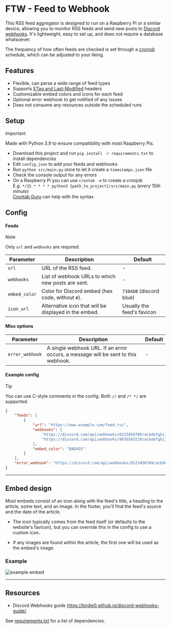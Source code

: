 # FTW - Feed to Webhook

This RSS feed aggregator is designed to run on a Raspberry Pi or a similar device, allowing you to monitor RSS feeds and send new posts to [Discord webhooks](https://support.discord.com/hc/en-us/articles/228383668-Intro-to-Webhooks). It's lightweight, easy to set up, and does not require a database whatsoever.

The frequency of how often feeds are checked is set through a [cronjob](https://en.wikipedia.org/wiki/Cron) schedule, which can be adjusted to your liking.

## Features

- Flexible, can parse a wide range of feed types
- Supports [ETag and Last-Modified](https://feedparser.readthedocs.io/en/latest/http-etag.html) headers
- Customizable embed colors and icons for each feed
- Optional error webhook to get notified of any issues
- Does not consume any resources outside the scheduled runs

## Setup

> [!IMPORTANT]
> Made with Python 3.9 to ensure compatibility with most Raspberry Pis.

- Download this project and run `pip install -r requirements.txt` to install dependencies  
- Edit `config.json` to add your feeds and webhooks
- Run `python src/main.py` once to let it create a `timestamps.json` file
- Check the console output for any errors
- On a Raspberry Pi you can use `crontab -e` to create a cronjob  
  E.g. `*/15 * * * * python3 {path_to_project}/src/main.py` (*every 15th minute*)  
  [Crontab Guru](https://crontab.guru/) can help with the syntax

## Config

#### Feeds

> [!NOTE]  
> Only `url` and `webhooks` are required.

| Parameter     | Description                                           | Default                    |
| ------------- | ----------------------------------------------------- | -------------------------- |
| `url`         | URL of the RSS feed.                                  | -                          |
| `webhooks`    | List of webhook URLs to which new posts are sent.     | -                          |
| `embed_color` | Color for Discord embed (hex code, without `#`).      | `738ADB` (discord blue)    |
| `icon_url`    | Alternative icon that will be displayed in the embed. | Usually the feed's favicon |

#### Misc options

| Parameter       | Description                                                                       | Default |
| --------------- | --------------------------------------------------------------------------------- | ------- |
| `error_webhook` | A single webhook URL. If an error occurs, a message will be sent to this webhook. | -       |

#### Example config

> [!TIP]
> You can use C-style comments in the config. Both `//` and `/* */` are supported.

``` json
{
    "feeds": [
        {
            "url": "https://www.example.com/feed.rss",
            "webhooks": [
                "https://discord.com/api/webhooks/0123456789/acbdefghijklmnopqrstuvwxyz",
                "https://discord.com/api/webhooks/9876543210/acbdefghijklmnopqrstuvwxyz"
            ],
            "embed_color": "BAD455"
        }
    ],
    "error_webhook": "https://discord.com/api/webhooks/0123456789/acbdefghijklmnopqrstuvwxyz"
}
```
---

## Embed design

Most embeds consist of an icon along with the feed's title, a heading to the article, some text, and an image. In the footer, you'll find the feed's source and the date of the article.

- The icon typically comes from the feed itself (or defaults to the website's favicon), but you can override this in the config to use a custom icon.

- If any images are found within the article, the first one will be used as the embed's image.

### Example

![example embed](https://github.com/mriot/feed-to-webhook/assets/24588573/2de472c9-1429-4119-bb74-a68a9ba93fbc)

---

## Resources

- Discord Webhooks guide <https://birdie0.github.io/discord-webhooks-guide/>

See [requirements.txt](requirements.txt) for a list of dependencies.
